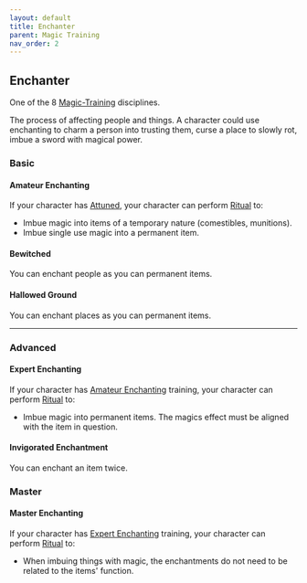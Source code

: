 ```yaml
---
layout: default
title: Enchanter
parent: Magic Training
nav_order: 2
---
```

## Enchanter
One of the 8 [Magic-Training](Magic-Training) disciplines.

The process of affecting people and things. A character could use enchanting to charm a person into trusting them, curse a place to slowly rot, imbue a sword with magical power.

### Basic
#### Amateur Enchanting
If your character has [Attuned](Magic-Training#Attuned), your character can perform [Ritual](Ritual) to:
* Imbue magic into items of a temporary nature (comestibles, munitions).
* Imbue single use magic into a permanent item.

#### Bewitched
You can enchant people as you can permanent items.

#### Hallowed Ground
You can enchant places as you can permanent items.

---
### Advanced
#### Expert Enchanting
If your character has [Amateur Enchanting](#Amateur%20Enchanting) training, your character can perform [Ritual](Ritual) to:
* Imbue magic into permanent items. The magics effect must be aligned with the item in question.

#### Invigorated Enchantment
You can enchant an item twice.

### Master

#### Master Enchanting
If your character has [Expert Enchanting](#Expert%20Enchanting) training, your character can perform [Ritual](Ritual) to:
* When imbuing things with magic, the enchantments do not need to be related to the items' function.